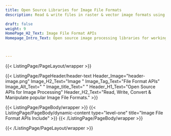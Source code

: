 ```yaml
---
title: Open Source Libraries for Image File Formats
description: Read & write files in raster & vector image formats using PHP & Java open source libraries.

draft: false
weight: 9
HomePage_H2_Text: Image File Format APIs
Homepage_Intro_Text: Open source image processing libraries for working with popular imaging file formats like PNG, JPEG, BMP, TIFF & more.



---
```


{{< ListingPage/PageLayout/wrapper >}}

{{< ListingPage/PageHeader/header-text
Header_Image="header-image.png"
Image_H2_Text="Image "
Image_Tag_Text="File Format APIs"
Image_Alt_Text=" "
Image_title_Text=" "
Header_H1_Text="Open Source APIs for Image Processing"
Header_H2_Text="Read, Write, Convert & Manipulate popular Image File Formats." >}}

{{< ListingPage/PageBody/wrapper >}}
{{< ListingPage/PageBody/dynamic-content type="level-one" title="Image File Format APIs Include" >}}
{{< /ListingPage/PageBody/wrapper >}}

{{< /ListingPage/PageLayout/wrapper >}}